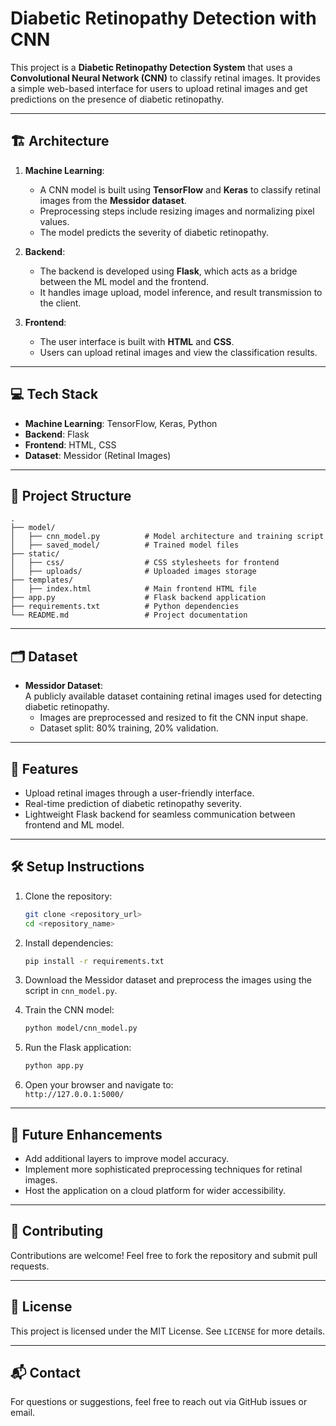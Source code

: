 # Diabetic Retinopathy Detection with CNN

This project is a **Diabetic Retinopathy Detection System** that uses a **Convolutional Neural Network (CNN)** to classify retinal images. It provides a simple web-based interface for users to upload retinal images and get predictions on the presence of diabetic retinopathy.

---

## 🏗 **Architecture**
1. **Machine Learning**:  
   - A CNN model is built using **TensorFlow** and **Keras** to classify retinal images from the **Messidor dataset**.  
   - Preprocessing steps include resizing images and normalizing pixel values.  
   - The model predicts the severity of diabetic retinopathy.  

2. **Backend**:  
   - The backend is developed using **Flask**, which acts as a bridge between the ML model and the frontend.  
   - It handles image upload, model inference, and result transmission to the client.

3. **Frontend**:  
   - The user interface is built with **HTML** and **CSS**.  
   - Users can upload retinal images and view the classification results.  

---

## 💻 **Tech Stack**
- **Machine Learning**: TensorFlow, Keras, Python
- **Backend**: Flask
- **Frontend**: HTML, CSS
- **Dataset**: Messidor (Retinal Images)

---

## 📂 **Project Structure**
```plaintext
.
├── model/
│   ├── cnn_model.py          # Model architecture and training script
│   ├── saved_model/          # Trained model files
├── static/
│   ├── css/                  # CSS stylesheets for frontend
│   ├── uploads/              # Uploaded images storage
├── templates/
│   ├── index.html            # Main frontend HTML file
├── app.py                    # Flask backend application
├── requirements.txt          # Python dependencies
└── README.md                 # Project documentation
```

---

## 🗂 **Dataset**
- **Messidor Dataset**:  
  A publicly available dataset containing retinal images used for detecting diabetic retinopathy.  
  - Images are preprocessed and resized to fit the CNN input shape.  
  - Dataset split: 80% training, 20% validation.

---

## 🚀 **Features**
- Upload retinal images through a user-friendly interface.  
- Real-time prediction of diabetic retinopathy severity.  
- Lightweight Flask backend for seamless communication between frontend and ML model.

---

## 🛠 **Setup Instructions**
1. Clone the repository:  
   ```bash
   git clone <repository_url>
   cd <repository_name>
   ```

2. Install dependencies:  
   ```bash
   pip install -r requirements.txt
   ```

3. Download the Messidor dataset and preprocess the images using the script in `cnn_model.py`.

4. Train the CNN model:  
   ```bash
   python model/cnn_model.py
   ```

5. Run the Flask application:  
   ```bash
   python app.py
   ```

6. Open your browser and navigate to:  
   `http://127.0.0.1:5000/`

---

## 🌟 **Future Enhancements**
- Add additional layers to improve model accuracy.  
- Implement more sophisticated preprocessing techniques for retinal images.  
- Host the application on a cloud platform for wider accessibility.  

---

## 🤝 **Contributing**
Contributions are welcome! Feel free to fork the repository and submit pull requests.

---

## 📜 **License**
This project is licensed under the MIT License. See `LICENSE` for more details.  

--- 

## 📬 **Contact**
For questions or suggestions, feel free to reach out via GitHub issues or email.  
